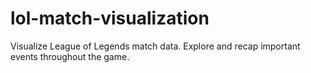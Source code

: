 # lol-match-visualization
Visualize League of Legends match data. Explore and recap important events throughout the game.
